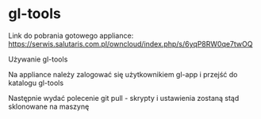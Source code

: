 # gl-tools

Link do pobrania gotowego appliance:
https://serwis.salutaris.com.pl/owncloud/index.php/s/6yqP8RW0qe7twOQ

Używanie gl-tools

Na appliance należy zalogować się użytkownikiem gl-app i przejść do katalogu gl-tools

Następnie wydać polecenie git pull - skrypty i ustawienia zostaną stąd sklonowane na maszynę 
